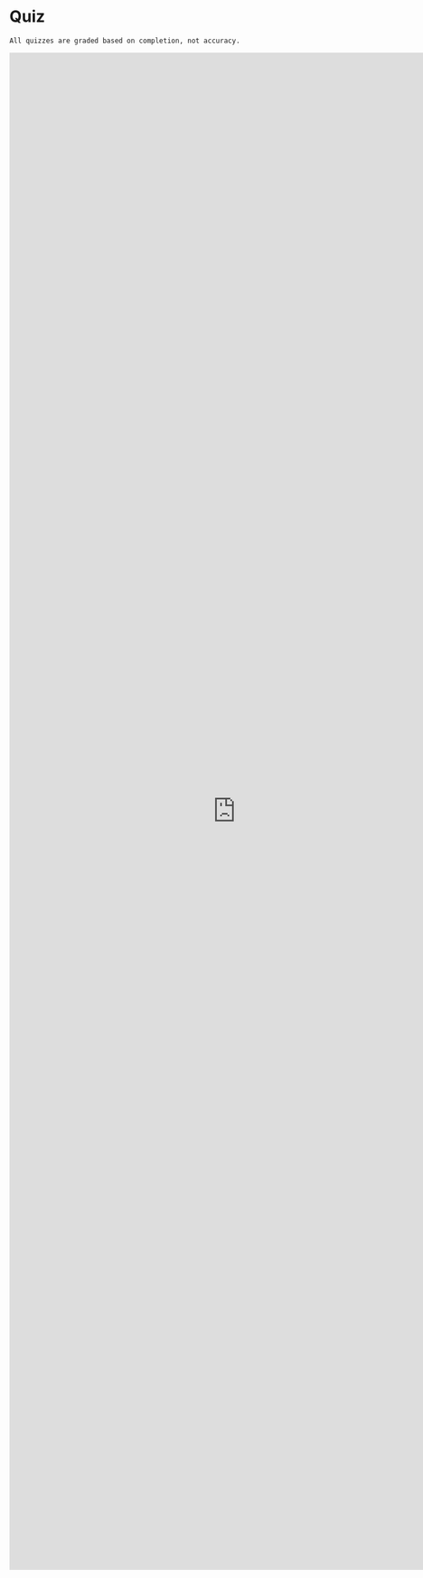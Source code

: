 # **Quiz**

```{note}
All quizzes are graded based on completion, not accuracy.
```
<iframe src="https://docs.google.com/forms/d/e/1FAIpQLSch7jSbqxhdV0T8BPXobRfZHOPbgPIs3VZbh9gEdQal7rRc8Q/viewform?embedded=true" width="800" height="2686" frameborder="0" marginheight="0" marginwidth="0">Loading…</iframe>
